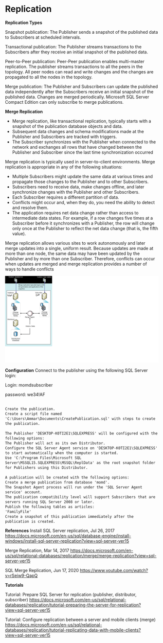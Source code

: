 # Replication

**Replication Types**

Snapshot publication:
The Publisher sends a snapshot of the published data to Subscribers at scheduled intervals.

Transactional publication:
The Publisher streams transactions to the Subscribers after they receive an initial snapshot of the published data.

Peer-to-Peer publication:
Peer-Peer publication enables multi-master replication. The publisher streams transactions to all the peers in the topology. All peer nodes can read and write changes and the changes are propagated to all the nodes in the topology.

Merge publication:
The Publisher and Subscribers can update the published data independently after the Subscribers receive an initial snapshot of the published data. Changes are merged periodically. Microsoft SQL Server Compact Edition can only subscribe to merge publications.


**Merge Replication**

- Merge replication, like transactional replication, typically starts with a snapshot of the publication database objects and data. 
- Subsequent data changes and schema modifications made at the Publisher and Subscribers are tracked with triggers. 
- The Subscriber synchronizes with the Publisher when connected to the network and exchanges all rows that have changed between the Publisher and Subscriber since the last time synchronization occurred

Merge replication is typically used in server-to-client environments. Merge replication is appropriate in any of the following situations:

- Multiple Subscribers might update the same data at various times and propagate those changes to the Publisher and to other Subscribers.
- Subscribers need to receive data, make changes offline, and later synchronize changes with the Publisher and other Subscribers.
- Each Subscriber requires a different partition of data.
- Conflicts might occur and, when they do, you need the ability to detect and resolve them.
- The application requires net data change rather than access to intermediate data states. For example, if a row changes five times at a Subscriber before it synchronizes with a Publisher, the row will change only once at the Publisher to reflect the net data change (that is, the fifth value).

Merge replication allows various sites to work autonomously and later merge updates into a single, uniform result. Because updates are made at more than one node, the same data may have been updated by the Publisher and by more than one Subscriber. Therefore, conflicts can occur when updates are merged and merge replication provides a number of ways to handle conflicts

![Alt Replication Diagram](./replication_diagram.png?raw=true "Replication Diagram")            

**Configuration**
Connect to the publisher using the following SQL Server login:

Login: momdsubscriber

password: we34!AF

```

Create the publication.
Create a script file named 'C:\Users\Ammar\Documents\CreatePublication.sql' with steps to create the publication.

The Publisher 'DESKTOP-K0TI2E1\SQLEXPRESS' will be configured with the following options: 
The Publisher will act as its own Distributor.
Configure the SQL Server Agent service on 'DESKTOP-K0TI2E1\SQLEXPRESS' to start automatically when the computer is started.
Use 'C:\Program Files\Microsoft SQL Server\MSSQL15.SQLEXPRESS\MSSQL\ReplData' as the root snapshot folder for Publishers using this Distributor.

A publication will be created with the following options: 
Create a merge publication from database 'momd'.
The Snapshot Agent process will run under the 'SQL Server Agent service' account.
The publication compatibility level will support Subscribers that are servers running SQL Server 2008 or later.
Publish the following tables as articles: 
'FamilyFile'
Create a snapshot of this publication immediately after the publication is created.
```



**References**
Install SQL Server replication, Jul 26, 2017 https://docs.microsoft.com/en-us/sql/database-engine/install-windows/install-sql-server-replication?view=sql-server-ver15

Merge Replication, Mar 14, 2017 https://docs.microsoft.com/en-us/sql/relational-databases/replication/merge/merge-replication?view=sql-server-ver15

SQL Merge Replication, Jun 17, 2020 https://www.youtube.com/watch?v=rSeiw9-QapQ

**Tutorials**

Tutorial: Prepare SQL Server for replication (publisher, distributor, subscriber) https://docs.microsoft.com/en-us/sql/relational-databases/replication/tutorial-preparing-the-server-for-replication?view=sql-server-ver15

Tutorial: Configure replication between a server and mobile clients (merge) https://docs.microsoft.com/en-us/sql/relational-databases/replication/tutorial-replicating-data-with-mobile-clients?view=sql-server-ver15
